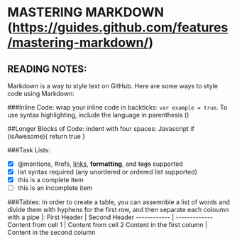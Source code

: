 # MASTERING MARKDOWN (https://guides.github.com/features/mastering-markdown/)

## READING NOTES:
Markdown is a way to style text on GitHub.  Here are some ways to style code using Markdown:

###Inline Code:
wrap your inline code in backticks: `var example = true`.  To use syntax highlighting, include the language in parenthesis ()

##Longer Blocks of Code:
indent with four spaces:
        Javascript
        if (isAwesome){
        return true
        }
        
###Task Lists:
- [x] @mentions, #refs, [links](), **formatting**, and <del>tags</del> supported
- [x] list syntax required (any unordered or ordered list supported)
- [x] this is a complete item
- [ ] this is an incomplete item

###Tables:
In order to create a table, you can assemnble a list of words and divide them with hyphens for the first row, and then separate each coloumn with a pipe |:
First Header | Second Header
------------ | -------------
Content from cell 1 | Content from cell 2
Content in the first column | Content in the second column
